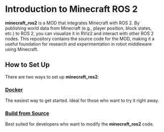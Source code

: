 # Introduction to Minecraft ROS 2

**minecraft\_ros2** is a MOD that integrates Minecraft with ROS 2.
By publishing world data from Minecraft (e.g., player position, block states, etc.) to ROS 2, you can visualize it in RViz2 and interact with other ROS 2 nodes.
This repository contains the source code for the MOD, making it a useful foundation for research and experimentation in robot middleware using Minecraft.

## How to Set Up

There are two ways to set up **minecraft\_ros2**:

### [Docker](/documentation/install_docker)

The easiest way to get started. Ideal for those who want to try it right away.

### [Build from Source](/documentation/install_source)

Best suited for developers who want to modify the **minecraft\_ros2** code.
